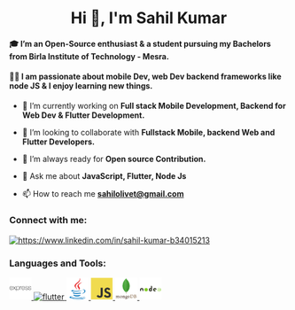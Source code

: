 <!-- ### Hi there 👋 -->

<!-- 
**SahilOlivet/SahilOlivet** is a ✨ _special_ ✨ repository because its `README.md` (this file) appears on your GitHub profile.

Here are some ideas to get you started:

- 🔭 I’m currently working on ...
- 🌱 I’m currently learning ...
- 👯 I’m looking to collaborate on ...
- 🤔 I’m looking for help with ...
- 💬 Ask me about ...
- 📫 How to reach me: ...
- 😄 Pronouns: ...
- ⚡ Fun fact: ...

 -->
 
 
 <h1 align="center">Hi 👋, I'm Sahil Kumar</h1>
<h4 align="left">🎓 I’m an Open-Source enthusiast & a student pursuing my Bachelors from Birla Institute of Technology - Mesra.</h4>
<h4 align="left">👨‍💻 I am passionate about mobile Dev, web Dev backend frameworks like node JS & I enjoy learning new things.</h4>


- 🔭 I’m currently working on **Full stack Mobile Development, Backend for Web Dev & Flutter Development.**

- 👯 I’m looking to collaborate with **Fullstack Mobile, backend Web and Flutter Developers.**

- 🤝 I’m always ready for **Open source Contribution.**

- 💬 Ask me about **JavaScript, Flutter, Node Js**

- 📫 How to reach me **sahilolivet@gmail.com**

<h3 align="left">Connect with me:</h3>
<p align="left">
<a href="https://linkedin.com/in/sahil-kumar-b34015213" target="blank"><img align="center" src="https://raw.githubusercontent.com/rahuldkjain/github-profile-readme-generator/master/src/images/icons/Social/linked-in-alt.svg" alt="https://www.linkedin.com/in/sahil-kumar-b34015213" height="30" width="40" /></a>
</p>

<h3 align="left">Languages and Tools:</h3>
<p align="left"> <a href="https://expressjs.com" target="_blank" rel="noreferrer"> <img src="https://raw.githubusercontent.com/devicons/devicon/master/icons/express/express-original-wordmark.svg" alt="express" width="40" height="40"/> </a> <a href="https://flutter.dev" target="_blank" rel="noreferrer"> <img src="https://www.vectorlogo.zone/logos/flutterio/flutterio-icon.svg" alt="flutter" width="40" height="40"/> </a> <a href="https://www.java.com" target="_blank" rel="noreferrer"> <img src="https://raw.githubusercontent.com/devicons/devicon/master/icons/java/java-original.svg" alt="java" width="40" height="40"/> </a> <a href="https://developer.mozilla.org/en-US/docs/Web/JavaScript" target="_blank" rel="noreferrer"> <img src="https://raw.githubusercontent.com/devicons/devicon/master/icons/javascript/javascript-original.svg" alt="javascript" width="40" height="40"/> </a> <a href="https://www.mongodb.com/" target="_blank" rel="noreferrer"> <img src="https://raw.githubusercontent.com/devicons/devicon/master/icons/mongodb/mongodb-original-wordmark.svg" alt="mongodb" width="40" height="40"/> </a> <a href="https://nodejs.org" target="_blank" rel="noreferrer"> <img src="https://raw.githubusercontent.com/devicons/devicon/master/icons/nodejs/nodejs-original-wordmark.svg" alt="nodejs" width="40" height="40"/> </a> </p>

<!-- <p><img align="left" src="https://github-readme-stats.vercel.app/api/top-langs?username=sahilolivet&show_icons=true&locale=en&layout=compact" alt="sahilolivet" /></p>

<p>&nbsp;<img align="center" src="https://github-readme-stats.vercel.app/api?username=sahilolivet&show_icons=true&locale=en" alt="sahilolivet" /></p>
 -->
